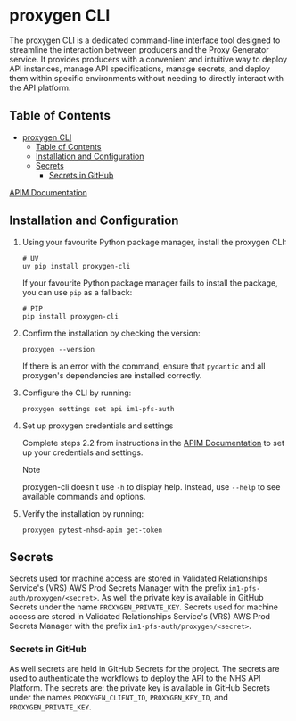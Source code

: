 # proxygen CLI

The proxygen CLI is a dedicated command-line interface tool designed to streamline the interaction between producers and the Proxy Generator service. It provides producers with a convenient and intuitive way to deploy API instances, manage API specifications, manage secrets, and deploy them within specific environments without needing to directly interact with the API platform.

## Table of Contents

<!-- markdownlint-disable-next-line MD051 -->
- [proxygen CLI](#proxygen-cli)
  - [Table of Contents](#table-of-contents)
  - [Installation and Configuration](#installation-and-configuration)
  - [Secrets](#secrets)
    - [Secrets in GitHub](#secrets-in-github)

[APIM Documentation](https://nhsd-confluence.digital.nhs.uk/spaces/APM/pages/804495095/Proxygen+CLI+user+guide#ProxygenCLIuserguide-Settingupsettingsandcredentials)

## Installation and Configuration

1. Using your favourite Python package manager, install the proxygen CLI:

   ```shell
   # UV
   uv pip install proxygen-cli
   ```

   If your favourite Python package manager fails to install the package, you can use `pip` as a fallback:

   ```shell
   # PIP
   pip install proxygen-cli
   ```

2. Confirm the installation by checking the version:

   ```shell
   proxygen --version
   ```

   If there is an error with the command, ensure that `pydantic` and all proxygen's dependencies are installed correctly.

3. Configure the CLI by running:

   ```shell
   proxygen settings set api im1-pfs-auth
   ```

4. Set up proxygen credentials and settings

   Complete steps 2.2 from instructions in the [APIM Documentation](https://nhsd-confluence.digital.nhs.uk/spaces/APM/pages/804495095/Proxygen+CLI+user+guide#ProxygenCLIuserguide-Configuringsettingsandcredentials) to set up your credentials and settings.

   > [!NOTE]
   > proxygen-cli doesn't use `-h` to display help. Instead, use `--help` to see available commands and options.

5. Verify the installation by running:

   ```shell
   proxygen pytest-nhsd-apim get-token
   ```

## Secrets

Secrets used for machine access are stored in Validated Relationships Service's (VRS) AWS Prod Secrets Manager with the prefix `im1-pfs-auth/proxygen/<secret>`. As well the private key is available in GitHub Secrets under the name `PROXYGEN_PRIVATE_KEY`.
Secrets used for machine access are stored in Validated Relationships Service's (VRS) AWS Prod Secrets Manager with the prefix `im1-pfs-auth/proxygen/<secret>`.

### Secrets in GitHub

As well secrets are held in GitHub Secrets for the project. The secrets are used to authenticate the workflows to deploy the API to the NHS API Platform. The secrets are:
the private key is available in GitHub Secrets under the names `PROXYGEN_CLIENT_ID`, `PROXYGEN_KEY_ID`, and `PROXYGEN_PRIVATE_KEY`.
